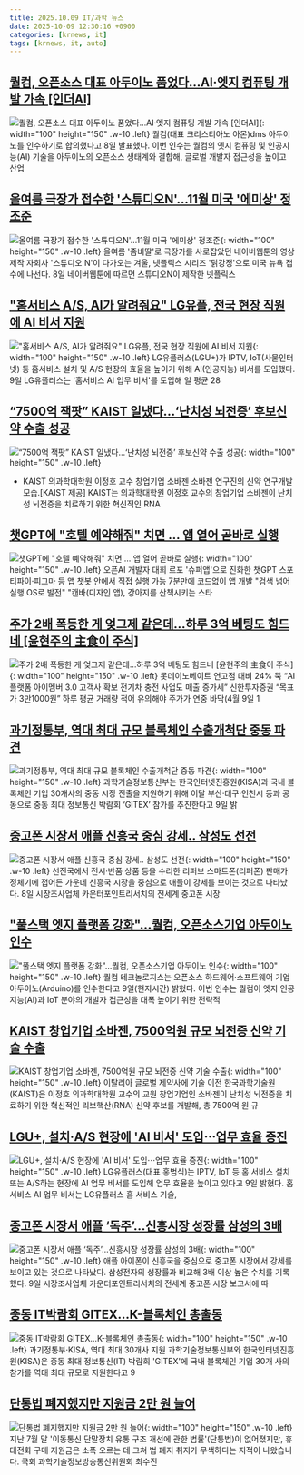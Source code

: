```yaml
---
title: 2025.10.09 IT/과학 뉴스
date: 2025-10-09 12:30:16 +0900
categories: [krnews, it]
tags: [krnews, it, auto]
---
```

## [퀄컴, 오픈소스 대표 아두이노 품었다…AI·엣지 컴퓨팅 개발 가속 [인더AI]](https://n.news.naver.com/mnews/article/138/0002206600)

![퀄컴, 오픈소스 대표 아두이노 품었다…AI·엣지 컴퓨팅 개발 가속 [인더AI]](https://mimgnews.pstatic.net/image/origin/138/2025/10/08/2206600.jpg?type=nf220_150){: width="100" height="150" .w-10 .left}
퀄컴(대표 크리스티아노 아몬)dms 아두이노를 인수하기로 합의했다고 8일 발표했다. 이번 인수는 퀄컴의 엣지 컴퓨팅 및 인공지능(AI) 기술을 아두이노의 오픈소스 생태계와 결합해, 글로벌 개발자 접근성을 높이고 산업

## [올여름 극장가 접수한 '스튜디오N'…11월 미국 '에미상' 정조준](https://n.news.naver.com/mnews/article/008/0005260413)

![올여름 극장가 접수한 '스튜디오N'…11월 미국 '에미상' 정조준](https://mimgnews.pstatic.net/image/origin/008/2025/10/08/5260413.jpg?type=nf220_150){: width="100" height="150" .w-10 .left}
올여름 '좀비딸'로 극장가를 사로잡았던 네이버웹툰의 영상 제작 자회사 '스튜디오 N'이 다가오는 겨울, 넷플릭스 시리즈 '닭강정'으로 미국 뉴욕 접수에 나선다. 8일 네이버웹툰에 따르면 스튜디오N이 제작한 넷플릭스

## ["홈서비스 A/S, AI가 알려줘요" LG유플, 전국 현장 직원에 AI 비서 지원](https://n.news.naver.com/mnews/article/008/0005260611)

!["홈서비스 A/S, AI가 알려줘요" LG유플, 전국 현장 직원에 AI 비서 지원](https://mimgnews.pstatic.net/image/origin/008/2025/10/09/5260611.jpg?type=nf220_150){: width="100" height="150" .w-10 .left}
LG유플러스(LGU+)가 IPTV, IoT(사물인터넷) 등 홈서비스 설치 및 A/S 현장의 효율을 높이기 위해 AI(인공지능) 비서를 도입했다. 9일 LG유플러스는 '홈서비스 AI 업무 비서'를 도입해 일 평균 28

## [“7500억 잭팟” KAIST 일냈다…‘난치성 뇌전증’ 후보신약 수출 성공](https://n.news.naver.com/mnews/article/016/0002539702)

![“7500억 잭팟” KAIST 일냈다…‘난치성 뇌전증’ 후보신약 수출 성공](https://mimgnews.pstatic.net/image/origin/016/2025/10/09/2539702.jpg?type=nf220_150){: width="100" height="150" .w-10 .left}
- KAIST 의과학대학원 이정호 교수 창업기업 소바젠 소바젠 연구진의 신약 연구개발 모습.[KAIST 제공] KAIST는 의과학대학원 이정호 교수의 창업기업 소바젠이 난치성 뇌전증을 치료하기 위한 혁신적인 RNA

## [챗GPT에 "호텔 예약해줘" 치면 … 앱 열어 곧바로 실행](https://n.news.naver.com/mnews/article/009/0005570197)

![챗GPT에 "호텔 예약해줘" 치면 … 앱 열어 곧바로 실행](https://mimgnews.pstatic.net/image/origin/009/2025/10/08/5570197.jpg?type=nf220_150){: width="100" height="150" .w-10 .left}
오픈AI 개발자 대회 르포 '슈퍼앱'으로 진화한 챗GPT 스포티파이·피그마 등 앱 챗봇 안에서 직접 실행 가능 7분만에 코드없이 앱 개발 "검색 넘어 실행 OS로 발전" "캔바(디자인 앱), 강아지를 산책시키는 스타

## [주가 2배 폭등한 게 엊그제 같은데…하루 3억 베팅도 힘드네 [윤현주의 主食이 주식]](https://n.news.naver.com/mnews/article/015/0005194327)

![주가 2배 폭등한 게 엊그제 같은데…하루 3억 베팅도 힘드네 [윤현주의 主食이 주식]](https://mimgnews.pstatic.net/image/origin/015/2025/10/08/5194327.jpg?type=nf220_150){: width="100" height="150" .w-10 .left}
롯데이노베이트 연고점 대비 24% 뚝 “AI 플랫폼 아이멤버 3.0 고객사 확보 전기차 충전 사업도 매출 증가세” 신한투자증권 “목표가 3만1000원” 하루 평균 거래량 적어 유의해야 주가가 연중 바닥(4월 9일 1

## [과기정통부, 역대 최대 규모 블록체인 수출개척단 중동 파견](https://n.news.naver.com/mnews/article/003/0013525923)

![과기정통부, 역대 최대 규모 블록체인 수출개척단 중동 파견](https://mimgnews.pstatic.net/image/origin/003/2025/10/09/13525923.jpg?type=nf220_150){: width="100" height="150" .w-10 .left}
과학기술정보통신부는 한국인터넷진흥원(KISA)과 국내 블록체인 기업 30개사의 중동 시장 진출을 지원하기 위해 이달 부산·대구·인천시 등과 공동으로 중동 최대 정보통신 박람회 ‘GITEX’ 참가를 추진한다고 9일 밝

## [중고폰 시장서 애플 신흥국 중심 강세.. 삼성도 선전](https://n.news.naver.com/mnews/article/014/0005416899)

![중고폰 시장서 애플 신흥국 중심 강세.. 삼성도 선전](https://mimgnews.pstatic.net/image/origin/014/2025/10/08/5416899.jpg?type=nf220_150){: width="100" height="150" .w-10 .left}
선진국에서 전시·반품 상품 등을 수리한 리퍼브 스마트폰(리퍼폰) 판매가 정체기에 접어든 가운데 신흥국 시장을 중심으로 애플이 강세를 보이는 것으로 나타났다. 8일 시장조사업체 카운터포인트리서치의 전세계 중고폰 시장

## ["풀스택 엣지 플랫폼 강화"…퀄컴, 오픈소스기업 아두이노 인수](https://n.news.naver.com/mnews/article/421/0008528707)

!["풀스택 엣지 플랫폼 강화"…퀄컴, 오픈소스기업 아두이노 인수](https://mimgnews.pstatic.net/image/origin/421/2025/10/09/8528707.jpg?type=nf220_150){: width="100" height="150" .w-10 .left}
퀄컴 테크놀로지스는 오픈소스 하드웨어·소프트웨어 기업 아두이노(Arduino)를 인수한다고 9일(현지시간) 밝혔다. 이번 인수는 퀄컴이 엣지 인공지능(AI)과 IoT 분야의 개발자 접근성을 대폭 높이기 위한 전략적

## [KAIST 창업기업 소바젠, 7500억원 규모 뇌전증 신약 기술 수출](https://n.news.naver.com/mnews/article/366/0001113230)

![KAIST 창업기업 소바젠, 7500억원 규모 뇌전증 신약 기술 수출](https://mimgnews.pstatic.net/image/origin/366/2025/10/09/1113230.jpg?type=nf220_150){: width="100" height="150" .w-10 .left}
이탈리아 글로벌 제약사에 기술 이전 한국과학기술원(KAIST)은 이정호 의과학대학원 교수의 교원 창업기업인 소바젠이 난치성 뇌전증을 치료하기 위한 혁신적인 리보핵산(RNA) 신약 후보를 개발해, 총 7500억 원 규

## [LGU+, 설치·A/S 현장에 'AI 비서' 도입⋯업무 효율 증진](https://n.news.naver.com/mnews/article/031/0000970673)

![LGU+, 설치·A/S 현장에 'AI 비서' 도입⋯업무 효율 증진](https://mimgnews.pstatic.net/image/origin/031/2025/10/09/970673.jpg?type=nf220_150){: width="100" height="150" .w-10 .left}
LG유플러스(대표 홍범식)는 IPTV, IoT 등 홈 서비스 설치 또는 A/S하는 현장에 AI 업무 비서를 도입해 업무 효율을 높이고 있다고 9일 밝혔다. 홈 서비스 AI 업무 비서는 LG유플러스 홈 서비스 기술,

## [중고폰 시장서 애플 ‘독주’…신흥시장 성장률 삼성의 3배](https://n.news.naver.com/mnews/article/029/0002986117)

![중고폰 시장서 애플 ‘독주’…신흥시장 성장률 삼성의 3배](https://mimgnews.pstatic.net/image/origin/029/2025/10/09/2986117.jpg?type=nf220_150){: width="100" height="150" .w-10 .left}
애플 아이폰이 신흥국을 중심으로 중고폰 시장에서 강세를 보이고 있는 것으로 나타났다. 삼성전자의 성장률과 비교해 3배 이상 높은 수치를 기록했다. 9일 시장조사업체 카운터포인트리서치의 전세계 중고폰 시장 보고서에 따

## [중동 IT박람회 GITEX…K-블록체인 총출동](https://n.news.naver.com/mnews/article/001/0015668790)

![중동 IT박람회 GITEX…K-블록체인 총출동](https://mimgnews.pstatic.net/image/origin/001/2025/10/09/15668790.jpg?type=nf220_150){: width="100" height="150" .w-10 .left}
과기정통부·KISA, 역대 최대 30개사 지원 과학기술정보통신부와 한국인터넷진흥원(KISA)은 중동 최대 정보통신(IT) 박람회 'GITEX'에 국내 블록체인 기업 30개 사의 참가를 역대 최대 규모로 지원한다고 9

## [단통법 폐지했지만 지원금 2만 원 늘어](https://n.news.naver.com/mnews/article/055/0001298504)

![단통법 폐지했지만 지원금 2만 원 늘어](https://mimgnews.pstatic.net/image/origin/055/2025/10/09/1298504.jpg?type=nf220_150){: width="100" height="150" .w-10 .left}
지난 7월 말 '이동통신 단말장치 유통 구조 개선에 관한 법률'(단통법)이 없어졌지만, 휴대전화 구매 지원금은 소폭 오르는 데 그쳐 법 폐지 취지가 무색하다는 지적이 나왔습니다. 국회 과학기술정보방송통신위원회 최수진

